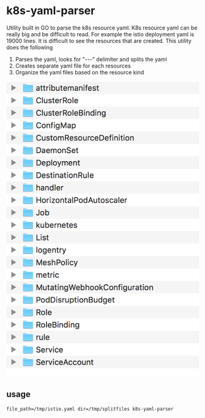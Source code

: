 # k8s-yaml-parser

Utility built in GO to parse the k8s resource yaml. K8s resource yaml can be really big and be difficult to read. For example the istio
deployment yaml is 19000 lines. It is difficult to see the resources that are created. This utility does the following

1. Parses the yaml, looks for "---" delimiter and splits the yaml
2. Creates separate yaml file for each resources
3. Organize the yaml files based on the resource kind

![](./Images/screenshot.jpg)

## usage
```
file_path=/tmp/istio.yaml dir=/tmp/splitfiles k8s-yaml-parser
```
